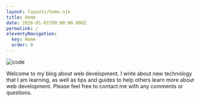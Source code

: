 ```yaml
---
layout: layouts/home.njk
title: Home
date: 2016-01-01T00:00:00.000Z
permalink: /
eleventyNavigation:
  key: Home
  order: 0
---
```

![code](/static/img/pexels-markus-spiske-1089440.jpg)

Welcome to my blog about web development. I write about new technology that I am learning, as well as tips and guides to help others learn more about web development. Please feel free to contact me with any comments or questions.